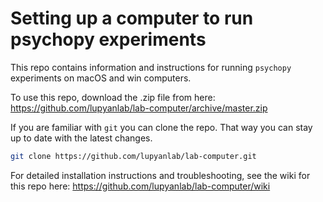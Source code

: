 # Setting up a computer to run psychopy experiments

This repo contains information and instructions for running `psychopy` experiments on macOS and win computers.

To use this repo, download the .zip file from here: <https://github.com/lupyanlab/lab-computer/archive/master.zip>

If you are familiar with `git` you can clone the repo. That way you can stay up to date with the latest changes.

```bash
git clone https://github.com/lupyanlab/lab-computer.git
```

For detailed installation instructions and troubleshooting, see the wiki for this repo here: <https://github.com/lupyanlab/lab-computer/wiki>
